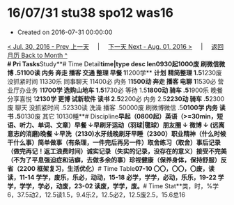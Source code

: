 # 16/07/31 stu38 spo12 was16

* Created on 2016-07-31 00:00:00

[&lt; Jul. 30, 2016 - Prev 上一天](d30.md)     \|     [下一天 Next - Aug. 01, 2016 &gt;](../08/d01.md)     \|     [返回月历 Back to Month ^](index.md)   
**\# Pri Tasks**Study**\# Time Detail**time\|type desc len0930起1000废 刷微信微博 .51100读 内务 奔走 播客 交通 整理 早餐 1**1200学** **计划** **精简整理 1.5**1230废 没抓紧时间 11330乐 同事聊天 11400必 内务 1**1500动 奔走 播客 电聊 1**1530必 营业厅办业务 1**1700学 选购山地车 1.5**1730必 等待 1.5**1800动 骑车 .5**1900乐 晚餐 分享喜悦 1**2130学 更博 试新软件 读书 2.5**2200必 内务 2.5**2230动 骑车 .5**2300废 聊天 没抓紧时间 .52330读 洗澡 播客 .50000废 刷微博微信 .5**0100学 内务 读书 .5**0130废 其它 10130睡**\# Discipline**早起（0800起）英语（&gt;=30min，短语、听力、单词、文章）早餐 ↓早刷牙运动（羽球\|毽球）朋友圈 ↓ 微博 ↓ \(远离意志的消磨\)晚餐 ↓早洗（2130\)水牙线晚刷牙早睡（2300）**职业**精神（什么时候干什么事）**简单**做事（有条理，一件完后再另一件）**取舍**练习（取舍）事后记录（做完再记！返工浪费时间）诚实记录（失实的记录，没存在的意义）接受不完美（不为了平息强迫症和洁癖，去做多余的事）珍视健康（保养身体，保持舒服）反省（2200 框架复习，生活优化）**\# Time Table**07-10 〇〇，〇〇，〇废，读读，11-14 学学，废乐，乐必，动动，15-18 必学，学学，必动，乐乐，19-22 学学，学学，学必，动废，23-02 读废，学学，废。**\# Time Stat**类，时，%学6，37.5动2，12.5读1.5，9.4乐2，12.5必2，12.5废2.5，15.6总16

